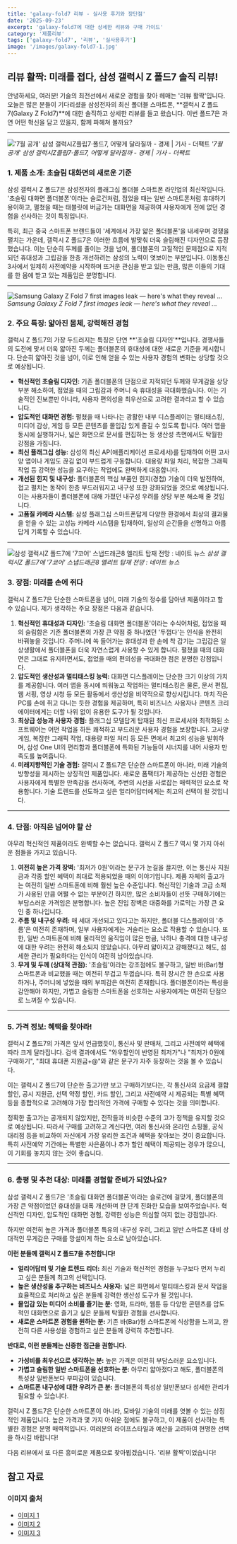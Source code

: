 ```yaml
---
title: 'galaxy-fold7 리뷰 - 실사용 후기와 장단점'
date: '2025-09-23'
excerpt: 'galaxy-fold7에 대한 상세한 리뷰와 구매 가이드'
category: '제품리뷰'
tags: ['galaxy-fold7', '리뷰', '실사용후기']
image: '/images/galaxy-fold7-1.jpg'
---
```


## 리뷰 활짝: 미래를 접다, 삼성 갤럭시 Z 폴드7 솔직 리뷰!

안녕하세요, 여러분! 기술의 최전선에서 새로운 경험을 찾아 헤매는 '리뷰 활짝'입니다. 오늘은 많은 분들이 기다리셨을 삼성전자의 최신 폴더블 스마트폰, **갤럭시 Z 폴드7(Galaxy Z Fold7)**에 대한 솔직하고 상세한 리뷰를 들고 왔습니다. 이번 폴드7은 과연 어떤 혁신을 담고 있을지, 함께 파헤쳐 볼까요?

---

!['7월 공개' 삼성 갤럭시Z플립7·폴드7, 어떻게 달라질까 - 경제 | 기사 - 더팩트](/images/galaxy-fold7-1.jpg)
*'7월 공개' 삼성 갤럭시Z플립7·폴드7, 어떻게 달라질까 - 경제 | 기사 - 더팩트*

### 1. 제품 소개: 초슬림 대화면의 새로운 기준

삼성 갤럭시 Z 폴드7은 삼성전자의 플래그십 폴더블 스마트폰 라인업의 최신작입니다. '초슬림 대화면 폴더블폰'이라는 슬로건처럼, 접었을 때는 일반 스마트폰처럼 휴대하기 용이하고, 펼쳤을 때는 태블릿에 버금가는 대화면을 제공하여 사용자에게 전에 없던 경험을 선사하는 것이 특징입니다.

특히, 최근 중국 스마트폰 브랜드들이 '세계에서 가장 얇은 폴더블폰'을 내세우며 경쟁을 펼치는 가운데, 갤럭시 Z 폴드7은 이러한 흐름에 발맞춰 더욱 슬림해진 디자인으로 등장했습니다. 이는 단순히 두께를 줄이는 것을 넘어, 폴더블폰의 고질적인 문제점으로 지적되던 휴대성과 그립감을 한층 개선하려는 삼성의 노력이 엿보이는 부분입니다. 이동통신 3사에서 일제히 사전예약을 시작하며 뜨거운 관심을 받고 있는 만큼, 많은 이들의 기대를 한 몸에 받고 있는 제품임은 분명합니다.

---

![Samsung Galaxy Z Fold 7 first images leak — here's what they reveal ...](/images/galaxy-fold7-2.jpg)
*Samsung Galaxy Z Fold 7 first images leak — here's what they reveal ...*

### 2. 주요 특징: 얇아진 몸체, 강력해진 경험

갤럭시 Z 폴드7의 가장 두드러지는 특징은 단연 **'초슬림 디자인'**입니다. 경쟁사들의 도전에 맞서 더욱 얇아진 두께는 폴더블폰의 휴대성에 대한 새로운 기준을 제시합니다. 단순히 얇아진 것을 넘어, 이로 인해 얻을 수 있는 사용자 경험의 변화는 상당할 것으로 예상됩니다.

*   **혁신적인 초슬림 디자인:** 기존 폴더블폰의 단점으로 지적되던 두께와 무게감을 상당 부분 해소하여, 접었을 때의 그립감과 주머니 속 휴대성을 극대화했습니다. 이는 기술적인 진보뿐만 아니라, 사용자 편의성을 최우선으로 고려한 결과라고 할 수 있습니다.
*   **압도적인 대화면 경험:** 펼쳤을 때 나타나는 광활한 내부 디스플레이는 멀티태스킹, 미디어 감상, 게임 등 모든 콘텐츠를 몰입감 있게 즐길 수 있도록 합니다. 여러 앱을 동시에 실행하거나, 넓은 화면으로 문서를 편집하는 등 생산성 측면에서도 탁월한 강점을 가집니다.
*   **최신 플래그십 성능:** 삼성의 최신 AP(애플리케이션 프로세서)를 탑재하여 어떤 고사양 앱이나 게임도 끊김 없이 부드럽게 구동합니다. 대용량 파일 처리, 복잡한 그래픽 작업 등 강력한 성능을 요구하는 작업에도 완벽하게 대응합니다.
*   **개선된 힌지 및 내구성:** 폴더블폰의 핵심 부품인 힌지(경첩) 기술이 더욱 발전하여, 접고 펼치는 동작이 한층 부드러워지고 내구성 또한 강화되었을 것으로 예상됩니다. 이는 사용자들이 폴더블폰에 대해 가졌던 내구성 우려를 상당 부분 해소해 줄 것입니다.
*   **고품질 카메라 시스템:** 삼성 플래그십 스마트폰답게 다양한 환경에서 최상의 결과물을 얻을 수 있는 고성능 카메라 시스템을 탑재하여, 일상의 순간들을 선명하고 아름답게 기록할 수 있습니다.

---

![삼성 갤럭시Z 폴드7에 '7코어' 스냅드래곤8 엘리트 탑재 전망 : 네이트 뉴스](/images/galaxy-fold7-3.png)
*삼성 갤럭시Z 폴드7에 '7코어' 스냅드래곤8 엘리트 탑재 전망 : 네이트 뉴스*

### 3. 장점: 미래를 손에 쥐다

갤럭시 Z 폴드7은 단순한 스마트폰을 넘어, 미래 기술의 정수를 담아낸 제품이라고 할 수 있습니다. 제가 생각하는 주요 장점은 다음과 같습니다.

1.  **혁신적인 휴대성과 디자인:** '초슬림 대화면 폴더블폰'이라는 수식어처럼, 접었을 때의 슬림함은 기존 폴더블폰의 가장 큰 약점 중 하나였던 '두껍다'는 인식을 완전히 바꿔놓을 것입니다. 주머니에 쏙 들어가는 휴대성과 한 손에 착 감기는 그립감은 일상생활에서 폴더블폰을 더욱 자연스럽게 사용할 수 있게 합니다. 펼쳤을 때의 대화면은 그대로 유지하면서도, 접었을 때의 편의성을 극대화한 점은 분명한 강점입니다.
2.  **압도적인 생산성과 멀티태스킹 능력:** 대화면 디스플레이는 단순한 크기 이상의 가치를 제공합니다. 여러 앱을 동시에 띄워놓고 작업하는 멀티태스킹은 물론, 문서 편집, 웹 서핑, 영상 시청 등 모든 활동에서 생산성을 비약적으로 향상시킵니다. 마치 작은 PC를 손에 쥐고 다니는 듯한 경험을 제공하며, 특히 비즈니스 사용자나 콘텐츠 크리에이터에게는 더할 나위 없이 유용한 도구가 될 것입니다.
3.  **최상급 성능과 사용자 경험:** 플래그십 모델답게 탑재된 최신 프로세서와 최적화된 소프트웨어는 어떤 작업을 하든 쾌적하고 부드러운 사용자 경험을 보장합니다. 고사양 게임, 복잡한 그래픽 작업, 대용량 파일 처리 등 모든 면에서 최고의 성능을 발휘하며, 삼성 One UI의 편리함과 폴더블폰에 특화된 기능들이 시너지를 내어 사용자 만족도를 높여줍니다.
4.  **미래지향적인 기술 경험:** 갤럭시 Z 폴드7은 단순한 스마트폰이 아니라, 미래 기술의 방향성을 제시하는 상징적인 제품입니다. 새로운 폼팩터가 제공하는 신선한 경험은 사용자에게 특별한 만족감을 선사하며, 주변의 시선을 사로잡는 매력적인 요소로 작용합니다. 기술 트렌드를 선도하고 싶은 얼리어답터에게는 최고의 선택이 될 것입니다.

---
### 4. 단점: 아직은 넘어야 할 산

아무리 혁신적인 제품이라도 완벽할 수는 없습니다. 갤럭시 Z 폴드7 역시 몇 가지 아쉬운 점들을 가지고 있습니다.

1.  **여전히 높은 가격 장벽:** '최저가 0원'이라는 문구가 눈길을 끌지만, 이는 통신사 지원금과 각종 할인 혜택이 최대로 적용되었을 때의 이야기입니다. 제품 자체의 출고가는 여전히 일반 스마트폰에 비해 훨씬 높은 수준입니다. 혁신적인 기술과 고급 소재가 사용된 만큼 어쩔 수 없는 부분이긴 하지만, 많은 소비자들이 선뜻 구매하기에는 부담스러운 가격임은 분명합니다. 높은 진입 장벽은 대중화를 가로막는 가장 큰 요인 중 하나입니다.
2.  **주름 및 내구성 우려:** 매 세대 개선되고 있다고는 하지만, 폴더블 디스플레이의 '주름'은 여전히 존재하며, 일부 사용자에게는 거슬리는 요소로 작용할 수 있습니다. 또한, 일반 스마트폰에 비해 물리적인 움직임이 많은 만큼, 낙하나 충격에 대한 내구성에 대한 우려는 완전히 해소되지 않았습니다. 아무리 얇아지고 강해졌다고 해도, 섬세한 관리가 필요하다는 인식이 여전히 남아있습니다.
3.  **무게 및 두께 (상대적 관점):** '초슬림'이라는 강조점에도 불구하고, 일반 바(Bar)형 스마트폰과 비교했을 때는 여전히 무겁고 두껍습니다. 특히 장시간 한 손으로 사용하거나, 주머니에 넣었을 때의 부피감은 여전히 존재합니다. 폴더블폰이라는 특성을 감안해야 하지만, 가볍고 슬림한 스마트폰을 선호하는 사용자에게는 여전히 단점으로 느껴질 수 있습니다.

---
### 5. 가격 정보: 혜택을 찾아라!

갤럭시 Z 폴드7의 가격은 앞서 언급했듯이, 통신사 및 판매처, 그리고 사전예약 혜택에 따라 크게 달라집니다. 검색 결과에서도 "와우할인이 반영된 최저가"나 "최저가 0원에 구매하기", "최대 휴대폰 지원금+@"와 같은 문구가 자주 등장하는 것을 볼 수 있습니다.

이는 갤럭시 Z 폴드7이 단순한 출고가만 보고 구매하기보다는, 각 통신사의 요금제 결합 할인, 공시 지원금, 선택 약정 할인, 카드 할인, 그리고 사전예약 시 제공되는 특별 혜택 등을 종합적으로 고려해야 가장 합리적인 가격에 구매할 수 있다는 것을 의미합니다.

정확한 출고가는 공개되지 않았지만, 전작들과 비슷한 수준의 고가 정책을 유지할 것으로 예상됩니다. 따라서 구매를 고려하고 계신다면, 여러 통신사와 온라인 쇼핑몰, 공식 대리점 등을 비교하여 자신에게 가장 유리한 조건과 혜택을 찾아보는 것이 중요합니다. 특히 사전예약 기간에는 특별한 사은품이나 추가 할인 혜택이 제공되는 경우가 많으니, 이 기회를 놓치지 않는 것이 좋습니다.

---
### 6. 총평 및 추천 대상: 미래를 경험할 준비가 되었나요?

삼성 갤럭시 Z 폴드7은 '초슬림 대화면 폴더블폰'이라는 슬로건에 걸맞게, 폴더블폰의 가장 큰 약점이었던 휴대성을 대폭 개선하며 한 단계 진화한 모습을 보여주었습니다. 혁신적인 디자인, 압도적인 대화면 경험, 강력한 성능은 의심할 여지 없는 강점입니다.

하지만 여전히 높은 가격과 폴더블폰 특유의 내구성 우려, 그리고 일반 스마트폰 대비 상대적인 무게감은 구매를 망설이게 하는 요소로 남아있습니다.

**이런 분들께 갤럭시 Z 폴드7을 추천합니다!**

*   **얼리어답터 및 기술 트렌드 리더:** 최신 기술과 혁신적인 경험을 누구보다 먼저 누리고 싶은 분들께 최고의 선택입니다.
*   **높은 생산성을 추구하는 비즈니스 사용자:** 넓은 화면에서 멀티태스킹과 문서 작업을 효율적으로 처리하고 싶은 분들께 강력한 생산성 도구가 될 것입니다.
*   **몰입감 있는 미디어 소비를 즐기는 분:** 영화, 드라마, 웹툰 등 다양한 콘텐츠를 압도적인 대화면으로 즐기고 싶은 분들께 탁월한 경험을 선사합니다.
*   **새로운 스마트폰 경험을 원하는 분:** 기존 바(Bar)형 스마트폰에 식상함을 느끼고, 완전히 다른 사용성을 경험하고 싶은 분들께 강력히 추천합니다.

**반대로, 이런 분들께는 신중한 접근을 권합니다.**

*   **가성비를 최우선으로 생각하는 분:** 높은 가격은 여전히 부담스러운 요소입니다.
*   **가볍고 슬림한 일반 스마트폰을 선호하는 분:** 아무리 얇아졌다고 해도, 폴더블폰의 특성상 일반폰보다 부피감이 있습니다.
*   **스마트폰 내구성에 대한 우려가 큰 분:** 폴더블폰의 특성상 일반폰보다 섬세한 관리가 필요할 수 있습니다.

갤럭시 Z 폴드7은 단순한 스마트폰이 아니라, 모바일 기술의 미래를 엿볼 수 있는 상징적인 제품입니다. 높은 가격과 몇 가지 아쉬운 점에도 불구하고, 이 제품이 선사하는 특별한 경험은 분명 매력적입니다. 여러분의 라이프스타일과 예산을 고려하여 현명한 선택을 하시길 바랍니다!

다음 리뷰에서 또 다른 흥미로운 제품으로 찾아뵙겠습니다. '리뷰 활짝'이었습니다!



## 참고 자료

### 이미지 출처
- [이미지 1](https://img.tf.co.kr/article/home/2025/06/02/202524121748831823.jpg)
- [이미지 2](https://cdn.mos.cms.futurecdn.net/5VYHvLzk4KCHwPKq7up36c.jpg)
- [이미지 3](https://thumbnews.nateimg.co.kr/view610/news.nateimg.co.kr/orgImg/iu/2025/01/21/550584_514749_5453.png)

